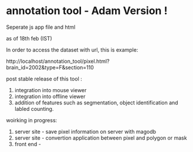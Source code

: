 # annotation tool - Adam Version !

Seperate js app file and html

as of 18th feb (IST)


In order to access the dataset with url, this is example:

http://localhost/annotation_tool/pixel.html?brain_id=2002&type=F&section=110


post stable release of this tool : 

1. integration into mouse viewer
2. integration into offline viewer
3. addition of features such as segmentation, object identification and labled counting.

woirking in progress:

1. server site - save pixel information on server with magodb
2. server site - convertion application between pixel and polygon or mask
3. front end - 
